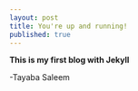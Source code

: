 ```yaml
---
layout: post
title: You're up and running!
published: true
---
```


**This is my first blog with Jekyll**

-Tayaba Saleem